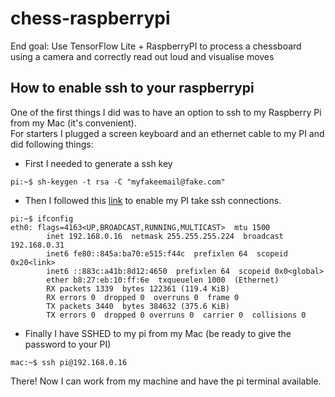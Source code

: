 # chess-raspberrypi
End goal: Use TensorFlow Lite + RaspberryPI to process a chessboard using a camera and correctly read out loud and visualise moves

## How to enable ssh to your raspberrypi
One of the first things I did was to have an option to ssh to my Raspberry Pi from my Mac (it's convenient).  
For starters I plugged a screen keyboard and an ethernet cable to my PI and did following things:  
- First I needed to generate a ssh key
```console
pi:~$ sh-keygen -t rsa -C "myfakeemail@fake.com"
```
- Then I followed this [link](https://phoenixnap.com/kb/enable-ssh-raspberry-pi#:~:text=into%20your%20device.-,Enable,-SSH%20on%20Raspberry) to enable my PI take ssh connections.  
```console
pi:~$ ifconfig
eth0: flags=4163<UP,BROADCAST,RUNNING,MULTICAST>  mtu 1500
        inet 192.168.0.16  netmask 255.255.255.224  broadcast 192.168.0.31
        inet6 fe80::845a:ba70:e515:f44c  prefixlen 64  scopeid 0x20<link>
        inet6 ::883c:a41b:8d12:4650  prefixlen 64  scopeid 0x0<global>
        ether b8:27:eb:10:ff:6e  txqueuelen 1000  (Ethernet)
        RX packets 1339  bytes 122361 (119.4 KiB)
        RX errors 0  dropped 0  overruns 0  frame 0
        TX packets 3440  bytes 384632 (375.6 KiB)
        TX errors 0  dropped 0 overruns 0  carrier 0  collisions 0
```
- Finally I have SSHED to my pi from my Mac (be ready to give the password to your PI)
```console
mac:~$ ssh pi@192.168.0.16
```
There! Now I can work from my machine and have the pi terminal available.
